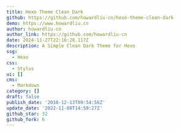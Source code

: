 ```yaml
---
title: Hexo Theme Clean Dark
github: https://github.com/howardliu-cn/hexo-theme-clean-dark
demo: https://www.howardliu.cn
author: howardliu-cn
author_link: https://github.com/howardliu-cn
date: 2024-11-27T22:16:28.117Z
description: A Simple Clean Dark Theme for Hexo
ssg:
  - Hexo
css:
  - Stylus
ui: []
cms:
  - Markdown
category: []
draft: false
publish_date: '2016-12-13T09:54:56Z'
update_date: '2022-11-08T14:59:27Z'
github_star: 32
github_fork: 6
---
```

